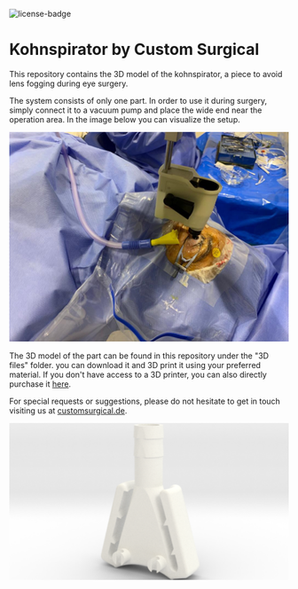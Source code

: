 ![license-badge](https://img.shields.io/github/license/borja-sc/kohnspirator-customsurgical)

# Kohnspirator by Custom Surgical

This repository contains the 3D model of the kohnspirator, a piece to avoid lens fogging during eye surgery.

The system consists of only one part. In order to use it during surgery, simply connect it to a vacuum pump and place the wide end near the operation area. In the image below you can visualize the setup.

![Kohnspirator setup](./imgs/imgKohn.jpeg)

The 3D model of the part can be found in this repository under the "3D files" folder. you can download it and 3D print it using your preferred material.
If you don't have access to a 3D printer, you can also directly purchase it [here](https://www.shapeways.com/product/4QJ4ZJ7QH/kohnspirator?li=shareProduct).

For special requests or suggestions, please do not hesitate to get in touch visiting us at [customsurgical.de](https://customsurgical.de).

![Kohnspirator render](./imgs/Kohnspirator-render-1.png)
